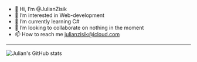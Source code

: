- 👋 Hi, I’m @JulianZisik
- 👀 I’m interested in Web-development
- 🌱 I’m currently learning C#
- 💞️ I’m looking to collaborate on nothing in the moment
- 📫 How to reach me julianzisik@icloud.com

 ---

![Julian's GitHub stats](https://github-readme-stats.vercel.app/api?username=JulianZisik&show_icons=true&theme=cobalt)
